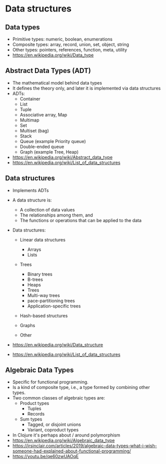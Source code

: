 # Data structures

## Data types

- Primitive types: numeric, boolean, enumerations
- Composite types: array, record, union, set, object, string
- Other types: pointers, references, function, meta, utility
- https://en.wikipedia.org/wiki/Data_type

## Abstract Data Types (ADT)

- The mathematical model behind data types
- It defines the theory only, and later it is implemented via data structures
- ADTs:
  - Container
  - List
  - Tuple
  - Associative array, Map
  - Multimap
  - Set
  - Multiset (bag)
  - Stack
  - Queue (example Priority queue)
  - Double-ended queue
  - Graph (example Tree, Heap)
- https://en.wikipedia.org/wiki/Abstract_data_type
- https://en.wikipedia.org/wiki/List_of_data_structures

## Data structures

- Implements ADTs
- A data structure is:
  - A collection of data values
  - The relationships among them, and
  - The functions or operations that can be applied to the data
- Data structures:

  - Linear data structures
    - Arrays
    - Lists
  - Trees

    - Binary trees
    - B-trees
    - Heaps
    - Trees
    - Multi-way trees
    - pace-partitioning trees
    - Application-specific trees

  - Hash-based structures
  - Graphs
  - Other

- https://en.wikipedia.org/wiki/Data_structure
- https://en.wikipedia.org/wiki/List_of_data_structures

## Algebraic Data Types

- Specific for functional programming.
- Is a kind of composite type, i.e., a type formed by combining other types.
- Two common classes of algebraic types are:
  - Product types
    - Tuples
    - Records
  - Sum types
    - Tagged, or disjoint unions
    - Variant, coproduct types
- In Clojure it's perhaps about / around polymorphism
- https://en.wikipedia.org/wiki/Algebraic_data_type
- https://jrsinclair.com/articles/2019/algebraic-data-types-what-i-wish-someone-had-explained-about-functional-programming/
- https://youtu.be/qe60zwUAOqE
